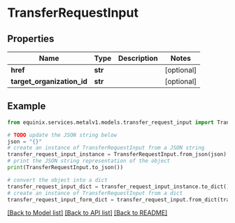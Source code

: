 # TransferRequestInput


## Properties

Name | Type | Description | Notes
------------ | ------------- | ------------- | -------------
**href** | **str** |  | [optional] 
**target_organization_id** | **str** |  | [optional] 

## Example

```python
from equinix.services.metalv1.models.transfer_request_input import TransferRequestInput

# TODO update the JSON string below
json = "{}"
# create an instance of TransferRequestInput from a JSON string
transfer_request_input_instance = TransferRequestInput.from_json(json)
# print the JSON string representation of the object
print(TransferRequestInput.to_json())

# convert the object into a dict
transfer_request_input_dict = transfer_request_input_instance.to_dict()
# create an instance of TransferRequestInput from a dict
transfer_request_input_form_dict = transfer_request_input.from_dict(transfer_request_input_dict)
```
[[Back to Model list]](../README.md#documentation-for-models) [[Back to API list]](../README.md#documentation-for-api-endpoints) [[Back to README]](../README.md)


